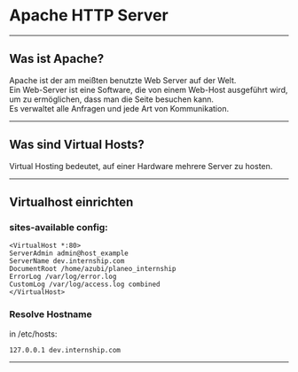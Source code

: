 # Apache HTTP Server

 - - -

## Was ist Apache?

Apache ist der am meißten benutzte Web Server auf der Welt.\
Ein Web-Server ist eine Software, die von einem Web-Host ausgeführt wird, um
zu ermöglichen, dass man die Seite besuchen kann.\
Es verwaltet alle Anfragen und jede Art von Kommunikation.

- - -

## Was sind Virtual Hosts?

Virtual Hosting bedeutet, auf einer Hardware mehrere Server zu hosten.

- - -

## Virtualhost einrichten

### sites-available config:
```apacheconf
<VirtualHost *:80>
ServerAdmin admin@host_example
ServerName dev.internship.com
DocumentRoot /home/azubi/planeo_internship
ErrorLog /var/log/error.log
CustomLog /var/log/access.log combined
</VirtualHost>
```

### Resolve Hostname

in /etc/hosts:
```
127.0.0.1 dev.internship.com
```

- - -






